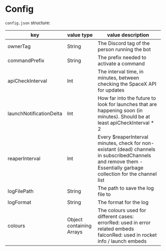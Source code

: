 # Config

`config.json` structure:

key | value type | value description
-|-|-
ownerTag|String|The Discord tag of the person running the bot
commandPrefix|String|The prefix needed to activate a command
apiCheckInterval|Int|The interval time, in minutes, between checking the SpaceX API for updates
launchNotificationDelta|Int|How far into the future to look for launches that are happening soon (in minutes). Should be at least apiCheckInterval * 2
reaperInterval|Int|Every $reaperInterval minutes, check for non-existant (dead) channels in subscribedChannels and remove them - Essentially garbage collection for the channel list
logFilePath|String|The path to save the log file to
logFormat|String|The format for the log
colours|Object containing Arrays|The colours used for different cases:<br>errorRed: used in error related embeds<br>falconRed: used in rocket info / launch embeds
